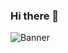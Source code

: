 ### Hi there 👋
![Banner](https://res.cloudinary.com/drez01kou/image/upload/v1725120422/dixrqw7wdyiugvak1ya3.png)
<!--
**LeonardoFleita/LeonardoFleita** is a ✨ _special_ ✨ repository because its `README.md` (this file) appears on your GitHub profile.

Here are some ideas to get you started:

- 🔭 I’m currently working on ...
- 🌱 I’m currently learning ...
- 👯 I’m looking to collaborate on ...
- 🤔 I’m looking for help with ...
- 💬 Ask me about ...
- 📫 How to reach me: ...
- 😄 Pronouns: ...
- ⚡ Fun fact: ...
-->
